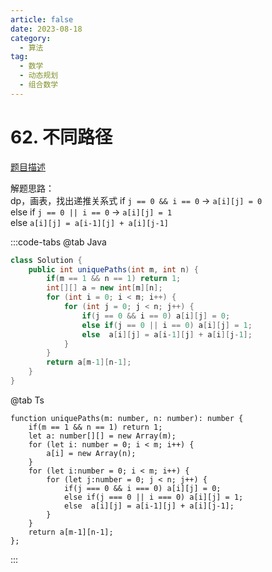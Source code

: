 ```yaml
---
article: false
date: 2023-08-18
category: 
  - 算法
tag: 
  - 数学
  - 动态规划
  - 组合数学
---
```


# 62. 不同路径


<Badge text="中等" type="warning" vertical="middle" />

[题目描述](https://leetcode.cn/problems/unique-paths/description/?envType=study-plan-v2&envId=leetcode-75)

解题思路：  
dp，画表，找出递推关系式
if `j == 0 && i == 0` -> `a[i][j] = 0`  
else if `j == 0 || i == 0` -> `a[i][j] = 1`  
else `a[i][j] = a[i-1][j] + a[i][j-1]`


:::code-tabs
@tab Java
```java
class Solution {
    public int uniquePaths(int m, int n) {
        if(m == 1 && n == 1) return 1;
        int[][] a = new int[m][n];
        for (int i = 0; i < m; i++) {
            for (int j = 0; j < n; j++) {
                if(j == 0 && i == 0) a[i][j] = 0;
                else if(j == 0 || i == 0) a[i][j] = 1;
                else  a[i][j] = a[i-1][j] + a[i][j-1];
            }
        }
        return a[m-1][n-1];
    }
}
```
@tab Ts
```Ts
function uniquePaths(m: number, n: number): number {
    if(m == 1 && n == 1) return 1;
    let a: number[][] = new Array(m);
    for (let i: number = 0; i < m; i++) {
        a[i] = new Array(n);
    }
    for (let i:number = 0; i < m; i++) {
        for (let j:number = 0; j < n; j++) {
            if(j === 0 && i === 0) a[i][j] = 0;
            else if(j === 0 || i === 0) a[i][j] = 1;
            else  a[i][j] = a[i-1][j] + a[i][j-1];
        }
    }
    return a[m-1][n-1];
};
```
:::